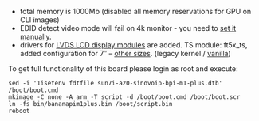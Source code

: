- total memory is 1000Mb (disabled all memory reservations for GPU on CLI images)
- EDID detect video mode will fail on 4k monitor - you need to [set it manually](http://docs.armbian.com/Hardware_Allwinner/#how-to-reconfigure-video-output).
- drivers for [LVDS LCD display modules](http://www.lenovator.com/7-inch-LCD) are added. TS module: ft5x_ts, added configuration for 7″ – [other sizes](https://github.com/LeMaker/fex_configuration/tree/master/fex). (legacy kernel / [vanilla](https://github.com/igorpecovnik/lib/blob/master/patch/kernel/sunxi-next/bananapipro_lemaker_lcd.patch.disabled))

To get full functionality of this board please login as root and execute:

    sed -i '1isetenv fdtfile sun7i-a20-sinovoip-bpi-m1-plus.dtb' /boot/boot.cmd
    mkimage -C none -A arm -T script -d /boot/boot.cmd /boot/boot.scr
    ln -fs bin/bananapim1plus.bin /boot/script.bin
	reboot